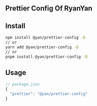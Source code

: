 ## Prettier Config Of RyanYan

## Install

```bash
npm install @yan/prettier-config -D
// or
yarn add @yan/prettier-config -D
// or
pnpm install @yan/prettier-config -D
```

## Usage

```javascript
// package.json
{
  "prettier": "@yan/prettier-config"
}
```
